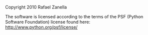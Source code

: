 Copyright 2010 Rafael Zanella

The software is licensed according to the terms of the PSF (Python Software Foundation) license found here: http://www.python.org/psf/license/